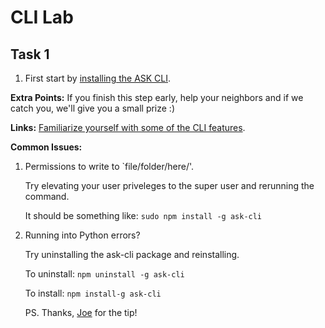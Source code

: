 # CLI Lab
## Task 1
1. First start by [installing the ASK CLI](https://developer.amazon.com/docs/smapi/quick-start-alexa-skills-kit-command-line-interface.html).

 **Extra Points:** If you finish this step early, help your neighbors and if we catch you, we'll give you a small prize :)
 
 **Links:**
 [Familiarize yourself with some of the CLI features](https://developer.amazon.com/docs/smapi/ask-cli-command-reference.html).
 
 **Common Issues:**
 1. Permissions to write to `file/folder/here/'.
 
    Try elevating your user priveleges to the super user and rerunning the command. 
    
    It should be something like: `sudo npm install -g ask-cli`

 2. Running into Python errors?
 
    Try uninstalling the ask-cli package and reinstalling.
    
    To uninstall: `npm uninstall -g ask-cli`
    
    To install: `npm install-g ask-cli`
    
    PS. Thanks, [Joe](@JLKoszerak) for the tip!
